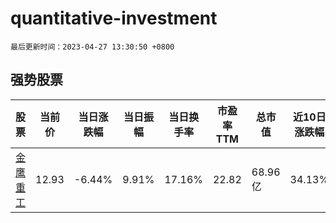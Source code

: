 # quantitative-investment

`最后更新时间：2023-04-27 13:30:50 +0800`

## 强势股票

|股票|当前价|当日涨跌幅|当日振幅|当日换手率|市盈率TTM|总市值|近10日涨跌幅|
|----|----|----|----|----|----|----|----|
|[金鹰重工](https://xueqiu.com/S/SZ301048)|12.93|-6.44%|9.91%|17.16%|22.82|68.96亿|34.13%|

